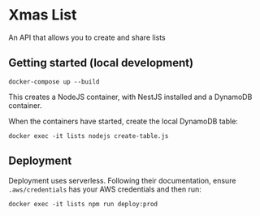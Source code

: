 # Xmas List

An API that allows you to create and share lists

## Getting started (local development)

    docker-compose up --build

This creates a NodeJS container, with NestJS installed and a DynamoDB container.

When the containers have started, create the local DynamoDB table:

    docker exec -it lists nodejs create-table.js

## Deployment

Deployment uses serverless. Following their documentation, ensure `.aws/credentials` has your AWS credentials and then run:

    docker exec -it lists npm run deploy:prod


